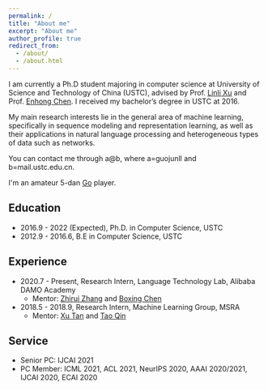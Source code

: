 ```yaml
---
permalink: /
title: "About me"
excerpt: "About me"
author_profile: true
redirect_from: 
  - /about/
  - /about.html
---
```


I am currently a Ph.D student majoring in computer science at University of Science and Technology of China (USTC), advised by Prof. [Linli Xu](http://staff.ustc.edu.cn/~linlixu/) and Prof. [Enhong Chen](http://staff.ustc.edu.cn/~cheneh/). I received my bachelor’s degree in USTC at 2016.

My main research interests lie in the general area of machine learning, specifically in sequence modeling and representation learning, as well as their applications in natural language processing and heterogeneous types of data such as networks.

You can contact me through a@b, where a=guojunll and b=mail.ustc.edu.cn.

I'm an amateur 5-dan [Go](https://en.wikipedia.org/wiki/Go_(game)) player.

Education
------
+ 2016.9 - 2022 (Expected), Ph.D. in Computer Science, USTC 
+ 2012.9 - 2016.6, B.E in Computer Science, USTC

Experience
------
+ 2020.7 - Present, Research Intern, Language Technology Lab, Alibaba DAMO Academy
  - Mentor: [Zhirui Zhang](https://zrustc.github.io/) and [Boxing Chen](https://sites.google.com/site/chenboxing/)
+ 2018.5 - 2018.9, Research Intern, Machine Learning Group, MSRA
  - Mentor: [Xu Tan](https://www.microsoft.com/en-us/research/people/xuta/) and [Tao Qin](https://www.microsoft.com/en-us/research/people/taoqin/)

Service
------
+ Senior PC: IJCAI 2021
+ PC Member: ICML 2021, ACL 2021, NeurIPS 2020, AAAI 2020/2021, IJCAI 2020, ECAI 2020


<script type="text/javascript" id="clustrmaps" src="//cdn.clustrmaps.com/map_v2.js?cl=ffffff&w=300&t=m&d=XXivmJ7W3pK8fcpDvYYMJ2ZU66fcrCJzM7k7DxGEce8"></script>

